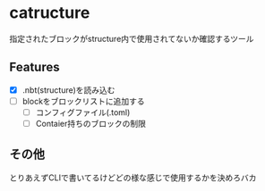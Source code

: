 # catructure
指定されたブロックがstructure内で使用されてないか確認するツール

## Features
- [x] .nbt(structure)を読み込む
- [ ] blockをブロックリストに追加する
  - [ ] コンフィグファイル(.toml)
  - [ ] Contaier持ちのブロックの制限

## その他
とりあえずCLIで書いてるけどどの様な感じで使用するかを決めろバカ
